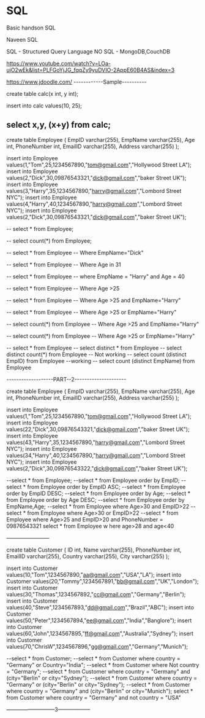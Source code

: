 # SQL
Basic handson SQL


Naveen SQL

SQL - Structured Query Language
NO SQL - MongoDB,CouchDB

https://www.youtube.com/watch?v=LOa-ujO2wEk&list=PLFGoYjJG_fqqZy9yuDVIO-2AppE60B4AS&index=3

https://www.jdoodle.com/
------------Sample----------

create table calc(x int, y int);

insert into calc values(10, 25);

select x,y, (x+y) from calc;
------------------------

create table Employee (
    EmpID varchar(255),
    EmpName varchar(255),
    Age int,
    PhoneNumber int,
    EmailID varchar(255),
    Address varchar(255)
);

insert into Employee values(1,"Tom",25,1234567890,"tom@gmail.com","Hollywood Street LA");
insert into Employee values(2,"Dick",30,09876543321,"dick@gmail.com","baker Street UK");
insert into Employee values(3,"Harry",35,1234567890,"harry@gmail.com","Lombord Street NYC");
insert into Employee values(4,"Harry",40,1234567890,"harry@gmail.com","Lombord Street NYC");
insert into Employee values(2,"Dick",30,09876543321,"dick@gmail.com","baker Street UK");

-- select * from Employee;

-- select count(*) from Employee;

-- select  * from Employee 
-- Where EmpName="Dick"

-- select  * from Employee 
-- Where Age in 31

-- select * from Employee
-- where EmpName = "Harry" and Age = 40

-- select * from Employee
-- Where Age >25

-- select * from Employee
-- Where Age >25 and EmpName="Harry"

-- select * from Employee
-- Where Age >25 or EmpName="Harry"

-- select count(*) from Employee
-- Where Age >25 and EmpName="Harry"

-- select count(*) from Employee
-- Where Age >25 or EmpName="Harry"

-- select * from Employee
-- select distinct * from Employee
-- select distinct count(*) from Employee -- Not working 
-- select count (distinct EmpID) from Employee --working
-- select count (distinct EmpName) from Employee 


-------------------PART--2---------------------


create table Employee (
    EmpID varchar(255),
    EmpName varchar(255),
    Age int,
    PhoneNumber int,
    EmailID varchar(255),
    Address varchar(255)
);

insert into Employee values(1,"Tom",25,1234567890,"tom@gmail.com","Hollywood Street LA");
insert into Employee values(22,"Dick",30,09876543321,"dick@gmail.com","baker Street UK");
insert into Employee values(43,"Harry",35,1234567890,"harry@gmail.com","Lombord Street NYC");
insert into Employee values(34,"Harry",40,1234567890,"harry@gmail.com","Lombord Street NYC");
insert into Employee values(2,"Dick",30,09876543322,"dick@gmail.com","baker Street UK");

--select * from Employee;
--select * from Employee order by EmpID;
--select * from Employee order by EmpID ASC;
--select * from Employee order by EmpID DESC;
--select * from Employee order by Age;
--select * from Employee order by Age DESC;
--select * from Employee order by EmpName,Age;
--select * from Employee where Age>30 and EmpID>22
--select * from Employee where Age>30 or EmpID>22
--select * from Employee where Age>25 and EmpID>20 and PhoneNumber = 09876543321
select * from Employee w  here age>28 and age<40

————————


create table Customer (
    ID int,
    Name varchar(255),
    PhoneNumber int,
    EmailID varchar(255),
    Country varchar(255),
    City varchar(255)
);

insert into Customer values(10,"Tom",1234567890,"aa@gmail.com","USA","LA");
insert into Customer values(20,"Tommy",1234567891,"bb@gmail.com","UK","London");
insert into Customer values(30,"Thomas",1234567892,"cc@gmail.com","Germany","Berlin");
insert into Customer values(40,"Steve",1234567893,"dd@gmail.com","Brazil","ABC");
insert into Customer values(50,"Peter",1234567894,"ee@gmail.com","India","Banglore");
insert into Customer values(60,"John",1234567895,"ff@gmail.com","Australia","Sydney");
insert into Customer values(70,"ChrisW",1234567896,"gg@gmail.com","Germany","Munich");

--select * from Customer;
--select * from Customer where country = "Germany" or Country="India";
--select * from Customer where Not country = "Germany";
--select * from Customer where country = "Germany" and (city="Berlin" or city="Sydney");
--select * from Customer where country = "Germany" or (city="Berlin" or city="Sydney");
--select * from Customer where country = "Germany" and (city="Berlin" or city="Munich");
 select * from Customer where country = "Germany" and not country = "USA"
 
—————————3——————
























